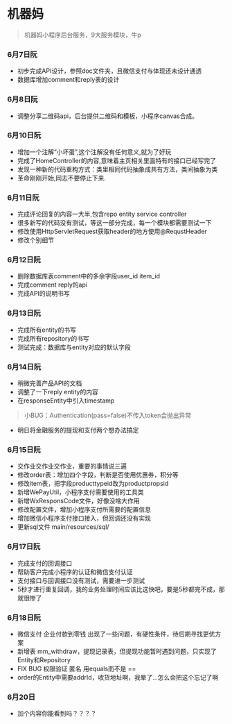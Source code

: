 # 机器妈

> 机器妈小程序后台服务，9大服务模块，牛p

### 6月7日阮
- 初步完成API设计，参照doc文件夹，且微信支付与体现还未设计通透
- 数据库增加comment和reply表的设计

### 6月8日阮
- 调整分享二维码api，后台提供二维码和模板，小程序canvas合成。


### 6月10日阮
- 增加一个注解“小坏蛋”,这个注解没有任何意义,就为了好玩
- 完成了HomeController的内容,意味着主页相关里面特有的接口已经写完了
- 发现一种新的代码重构方式：类里相同代码抽象成共有方法，类间抽象为类
- 革命刚刚开始,同志不要停止下来.

### 6月11日阮
- 完成评论回复的内容一大半,包含repo entity service controller
- 很多新写的代码没有测试，等这一部分完成，每一个模块都需要测试一下 
- 修改使用HttpServletRequest获取header的地方使用@RequstHeader
- 修改个别细节


### 6月12日阮
- 删除数据库表comment中的多余字段user_id  item_id
- 完成comment reply的api
- 完成API的说明书写

### 6月13日阮
- 完成所有entity的书写
- 完成所有repository的书写
- 测试完成：数据库与entity对应的默认字段

### 6月14日阮
- 稍微完善产品API的文档
- 调整了一下reply entity的内容
- 在responseEntity中引入timestamp
> 小BUG：Authentication(pass=false)不传入token会抛出异常
- 明日将金融服务的提现和支付两个想办法搞定

### 6月15日阮
- 交作业交作业交作业，重要的事情说三遍
- 修改order表：增加四个字段，判断是否使用优惠券，积分等
- 修改item表，把字段producttypeid改为productpropsid
- 新增WePayUtil，小程序支付需要使用的工具类
- 新增WxResponsCode文件，好像没啥大作用
- 修改配置文件，增加小程序支付所需要的配置信息
- 增加微信小程序支付接口接入，但回调还没有实现
- 更新sql文件 main/resources/sql/

### 6月17日阮
- 完成支付的回调接口
- 帮助客户完成小程序的认证和微信支付认证
- 支付接口与回调接口没有测试，需要进一步测试
- 5秒才进行重复回调，我的业务处理时间应该比这快吧，要是5秒都完不成，那就很惨了

### 6月18日阮
- 微信支付 企业付款到零钱 出现了一些问题，有硬性条件，待后期寻找更优方案
- 新增表 mm_withdraw，提现记录表，但提现功能暂时遇到问题，只实现了Entity和Repository
- FIX BUG 权限验证 匿名 用equals而不是 ==
- order的Entity中需要addrId，收货地址啊，我晕了...怎么会把这个忘记了啊

### 6月20日
- 加个内容你能看到吗？？？？